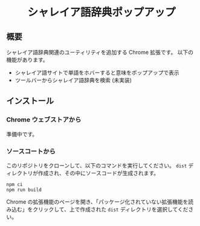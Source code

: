 <div align="center">
<h1>シャレイア語辞典ポップアップ</h1>
</div>


## 概要
シャレイア語辞典関連のユーティリティを追加する Chrome 拡張です。
以下の機能があります。

- シャレイア語サイトで単語をホバーすると意味をポップアップで表示
- ツールバーからシャレイア語辞典を検索 (未実装)

## インストール

### Chrome ウェブストアから
準備中です。

### ソースコートから
このリポジトリをクローンして、以下のコマンドを実行してください。
`dist` ディレクトリが作成され、その中にソースコードが生成されます。
```
npm ci
npm run build
```
Chrome の拡張機能のページを開き、「パッケージ化されていない拡張機能を読み込む」をクリックして、上で作成された `dist` ディレクトリを選択してください。